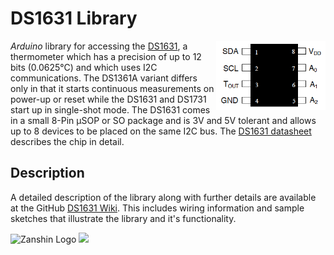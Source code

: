# DS1631 Library
<img src="https://github.com/SV-Zanshin/DS1631/blob/master/Images/DS1631.png" width="175" align="right"/> *Arduino* library for accessing the [DS1631](https://www.maximintegrated.com/en/products/analog/sensors-and-sensor-interface/DS1631.html), a thermometer which has a precision of up to 12 bits (0.0625°C) and which uses I2C communications. The DS1361A variant differs only in that it starts continuous measurements on power-up or reset while the DS1631 and DS1731 start up in single-shot mode. The DS1631 comes in a small 8-Pin µSOP or SO package and is 3V and 5V tolerant and allows up to 8 devices to be placed on the same I2C bus. The [DS1631 datasheet](https://datasheets.maximintegrated.com/en/ds/DS1631-DS1731.pdf) describes the chip in detail.

## Description
A detailed description of the library along with further details are available at the GitHub [DS1631 Wiki](https://github.com/SV-Zanshin/DS1631/wiki). This includes wiring information and sample sketches that illustrate the library and it's functionality.

![Zanshin Logo](https://www.sv-zanshin.com/r/images/site/gif/zanshinkanjitiny.gif) <img src="https://www.sv-zanshin.com/r/images/site/gif/zanshintext.gif" width="75"/>
